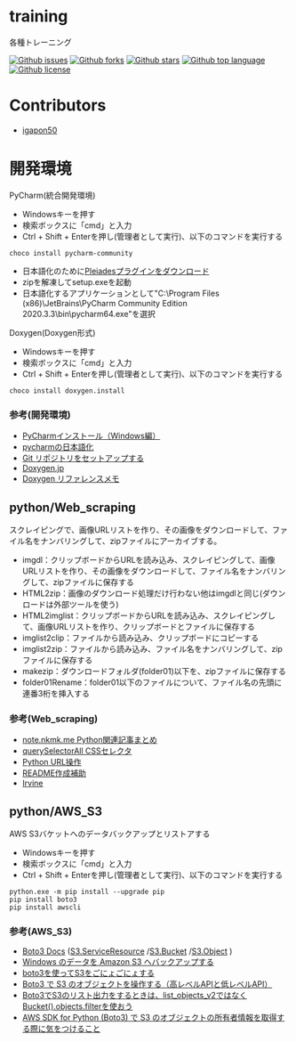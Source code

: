 # training

<!-- # Short Description -->

各種トレーニング

<!-- # Badges -->

[![Github issues](https://img.shields.io/github/issues/igapon50/training)](https://github.com/igapon50/training/issues)
[![Github forks](https://img.shields.io/github/forks/igapon50/training)](https://github.com/igapon50/training/network/members)
[![Github stars](https://img.shields.io/github/stars/igapon50/training)](https://github.com/igapon50/training/stargazers)
[![Github top language](https://img.shields.io/github/languages/top/igapon50/training)](https://github.com/igapon50/training/)
[![Github license](https://img.shields.io/github/license/igapon50/training)](https://github.com/igapon50/training/)

# Contributors

- [igapon50](https://github.com/igapon50)

<!-- CREATED_BY_LEADYOU_README_GENERATOR -->

# 開発環境
PyCharm(統合開発環境)
- Windowsキーを押す
- 検索ボックスに「cmd」と入力
- Ctrl + Shift + Enterを押し(管理者として実行)、以下のコマンドを実行する
```commandline:title
choco install pycharm-community
```
- 日本語化のために[Pleiadesプラグインをダウンロード](http://mergedoc.osdn.jp/)
- zipを解凍してsetup.exeを起動
- 日本語化するアプリケーションとして"C:\Program Files (x86)\JetBrains\PyCharm Community Edition 2020.3.3\bin\pycharm64.exe"を選択

Doxygen(Doxygen形式)

- Windowsキーを押す
- 検索ボックスに「cmd」と入力
- Ctrl + Shift + Enterを押し(管理者として実行)、以下のコマンドを実行する
```commandline:title
choco install doxygen.install
```

### 参考(開発環境)
- [PyCharmインストール（Windows編）](https://startappdevfrom35.com/pycharminstallforwindows/)
- [pycharmの日本語化](https://qiita.com/y-sato19/items/46bc0f8c8f91f51564e0)
- [Git リポジトリをセットアップする](https://pleiades.io/help/pycharm/set-up-a-git-repository.html)
- [Doxygen.jp](http://www.doxygen.jp/)
- [Doxygen リファレンスメモ](https://cercopes-z.com/Doxygen/)

## python/Web_scraping
スクレイピングで、画像URLリストを作り、その画像をダウンロードして、ファイル名をナンバリングして、zipファイルにアーカイブする。
- imgdl：クリップボードからURLを読み込み、スクレイピングして、画像URLリストを作り、その画像をダウンロードして、ファイル名をナンバリングして、zipファイルに保存する
- HTML2zip：画像のダウンロード処理だけ行わない他はimgdlと同じ(ダウンロードは外部ツールを使う)
- HTML2imglist：クリップボードからURLを読み込み、スクレイピングして、画像URLリストを作り、クリップボードとファイルに保存する
- imglist2clip：ファイルから読み込み、クリップボードにコピーする
- imglist2zip：ファイルから読み込み、ファイル名をナンバリングして、zipファイルに保存する
- makezip：ダウンロードフォルダ(folder01)以下を、zipファイルに保存する
- folder01Rename：folder01以下のファイルについて、ファイル名の先頭に連番3桁を挿入する

### 参考(Web_scraping)
- [note.nkmk.me Python関連記事まとめ](https://note.nkmk.me/python-post-summary/)
- [querySelectorAll CSSセレクタ](https://developer.mozilla.org/ja/docs/Web/API/Element/querySelectorAll)
- [Python URL操作](https://villhell.com/2019/07/30/python-url/)
- [README作成補助](https://qiita.com/Kyome/items/2112e9d1871ec0a367ea?utm_source=Qiita%E3%83%8B%E3%83%A5%E3%83%BC%E3%82%B9&utm_campaign=615586dc3e-Qiita_newsletter_425_08_26_2020_COPY_02&utm_medium=email&utm_term=0_e44feaa081-615586dc3e-33718969)
- [Irvine](http://hp.vector.co.jp/authors/VA024591/doc/manual.html)


## python/AWS_S3
AWS S3バケットへのデータバックアップとリストアする
- Windowsキーを押す
- 検索ボックスに「cmd」と入力
- Ctrl + Shift + Enterを押し(管理者として実行)、以下のコマンドを実行する
```commandline:title
python.exe -m pip install --upgrade pip
pip install boto3
pip install awscli
```

### 参考(AWS_S3)
- [Boto3 Docs](https://boto3.amazonaws.com/v1/documentation/api/latest/index.html#)
  ([S3.ServiceResource](https://boto3.amazonaws.com/v1/documentation/api/latest/reference/services/s3.html#service-resource)
  /[S3.Bucket](https://boto3.amazonaws.com/v1/documentation/api/latest/reference/services/s3.html#S3.Bucket)
  /[S3.Object](https://boto3.amazonaws.com/v1/documentation/api/latest/reference/services/s3.html#S3.Object)
  )
- [Windows のデータを Amazon S3 へバックアップする](https://codebookshelf.com/2017/06/windows-%E3%81%AE%E3%83%87%E3%83%BC%E3%82%BF%E3%82%92-amazon-s3-%E3%81%B8%E3%83%90%E3%83%83%E3%82%AF%E3%82%A2%E3%83%83%E3%83%97%E3%81%99%E3%82%8B/)
- [boto3を使ってS3をごにょごにょする](https://qiita.com/is_ryo/items/e16527db5800854cd95f)
- [Boto3 で S3 のオブジェクトを操作する（高レベルAPIと低レベルAPI）](https://qiita.com/sokutou-metsu/items/5ba7531117224ee5e8af)
- [Boto3でS3のリスト出力をするときは、list_objects_v2ではなくBucket().objects.filterを使おう](https://qiita.com/elyunim26/items/a513226b76b3cb8928c2)
- [AWS SDK for Python (Boto3) で S3 のオブジェクトの所有者情報を取得する際に気をつけること](https://blog.serverworks.co.jp/boto3-python-s3-object)
